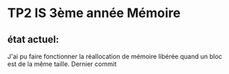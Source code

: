 # TP2 IS 3ème année Mémoire

## état actuel:
J'ai pu faire fonctionner la réallocation de mémoire libérée quand un bloc est de la même taille. Dernier commit